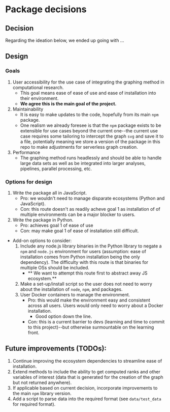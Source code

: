 # Package decisions

## Decision
Regarding the ideation below, we ended up going with ...

## Design

### Goals
1. User accessibility for the use case of integrating the graphing method in computational research.
    - This goal means ease of ease of use and ease of installation into their environment.
    - **We agree this is the main goal of the project.**
1. Maintainability
    - It is easy to make updates to the code, hopefully from its main `npm` package.
    - One realism we already foresee is that the `npm` package exists to be extensible for use cases beyond the current one--the current use case requires some tailoring to intercept the graph `svg` and save it to a file, potentially meaning we store a version of the package in this repo to make adjustments for serverless graph creation.
1. Performance
    - The graphing method runs headlessly and should be able to handle large data sets as well as be integrated into larger analyses, pipelines, parallel processing, etc.

### Options for design
1. Write the package all in JavaScript.
    - Pro: we wouldn't need to manage disparate ecosystems (Python and JavaScript).
    - Con: this route doesn't as readily acheve goal 1 as installation of of multiple environments can be a major blocker to users.
1. Write the package in Python.
    - Pro: achieves goal 1 of ease of use
    - Con: may make goal 1 of ease of installation still difficult.
- Add-on options to consider:
    1. Include any node.js library binaries in the Python library to negate a `npm` and `node.js` environment for users (assumption: ease of installation comes from Python installation being the only dependency). The difficulty with this route is that binaries for multiple OSs should be included.
        - ** We want to attempt this route first to abstract away JS ecosystem.**
    1. Make a set-up/install script so the user does not need to worry about the installation of `node`, `npm`, and packages.
    1. User Docker containers to manage the environment.
        - Pro: this would make the environment easy and consistent across all users. Users would only need to worry about a Docker installation.
            - Good option down the line.
        - Con: this is a current barrier to devs (learning and time to commit to this project)--but otherwise surmountable on the learning front.

## Future improvements (TODOs):
1. Continue improving the ecosystem dependencies to streamline ease of installation.
1. Extend methods to include the ability to get computed ranks and other variables of interest (data that is generated for the creation of the graph but not returned anywhere).
1. If applicable based on current decision, incorporate improvements to the main `npm` library version.
1. Add a script to parse data into the required format (see `data/test_data` for required format).